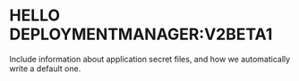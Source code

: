 # HELLO DEPLOYMENTMANAGER:V2BETA1


Include information about application secret files, and how we automatically write a default one.